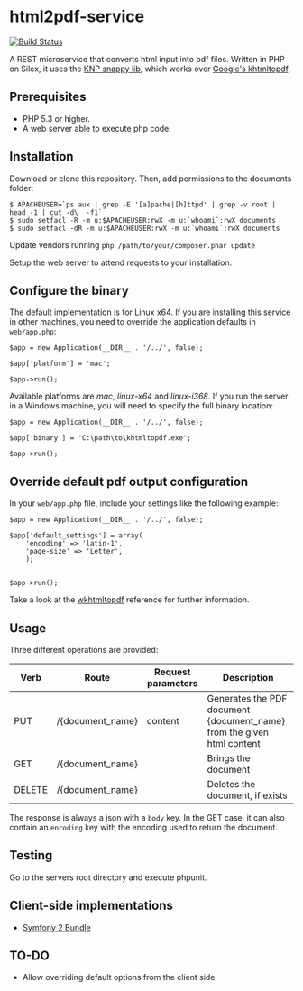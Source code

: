 html2pdf-service
================

[![Build Status](https://travis-ci.org/carlescliment/html2pdf-service.png)](https://travis-ci.org/carlescliment/html2pdf-service)


A REST microservice that converts html input into pdf files. Written in PHP on Silex, it uses the [KNP snappy lib](https://github.com/KnpLabs/snappy), which works over [Google's khtmltopdf](http://code.google.com/p/wkhtmltopdf/).

## Prerequisites

- PHP 5.3 or higher.
- A web server able to execute php code.


## Installation

Download or clone this repository. Then, add permissions to the documents folder:

```
$ APACHEUSER=`ps aux | grep -E '[a]pache|[h]ttpd' | grep -v root | head -1 | cut -d\  -f1`
$ sudo setfacl -R -m u:$APACHEUSER:rwX -m u:`whoami`:rwX documents
$ sudo setfacl -dR -m u:$APACHEUSER:rwX -m u:`whoami`:rwX documents
```

Update vendors running `php /path/to/your/composer.phar update`

Setup the web server to attend requests to your installation.


## Configure the binary

The default implementation is for Linux x64. If you are installing this service in other machines, you need to override the application defaults in `web/app.php`:

```
$app = new Application(__DIR__ . '/../', false);

$app['platform'] = 'mac';

$app->run();
```

Available platforms are *mac*, *linux-x64* and *linux-i368*. If you run the server in a Windows machine, you will need to specify the full binary location:

```
$app = new Application(__DIR__ . '/../', false);

$app['binary'] = 'C:\path\to\khtmltopdf.exe';

$app->run();
```


## Override default pdf output configuration

In your `web/app.php` file, include your settings like the following example:

```
$app = new Application(__DIR__ . '/../', false);

$app['default_settings'] = array(
    'encoding' => 'latin-1',
    'page-size' => 'Letter',
    );


$app->run();
```

Take a look at the [wkhtmltopdf](http://madalgo.au.dk/~jakobt/wkhtmltoxdoc/wkhtmltopdf-0.9.9-doc.html) reference for further information.


## Usage

Three different operations are provided:

| Verb          | Route            | Request parameters | Description         |
| ------------- | ---------------- | ------------------ | ------------------- |
| PUT           | /{document_name} | content            | Generates the PDF document {document_name} from the given html content |
| GET           | /{document_name} |                    | Brings the document |
| DELETE        | /{document_name} |                    | Deletes the document, if exists |


The response is always a json with a `body` key. In the GET case, it can also contain an `encoding` key with the encoding used to return the document.



## Testing

Go to the servers root directory and execute phpunit.


## Client-side implementations

* [Symfony 2 Bundle](https://github.com/carlescliment/Html2PdfServiceBundle)


## TO-DO

* Allow overriding default options from the client side
